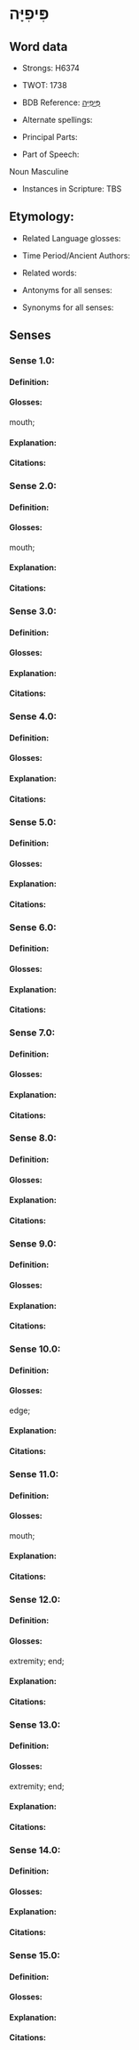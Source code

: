 # פִּיפִיָּה

<!-- Status: S2="NeedsEdits" -->
<!-- Lexica used for edits:   -->

## Word data

* Strongs: H6374

* TWOT: 1738

* BDB Reference: [פִּיפִיָּה](rc://en/bdb/dict/q.al.aa)

* Alternate spellings:

* Principal Parts:

* Part of Speech:

Noun Masculine

* Instances in Scripture: TBS

## Etymology:

* Related Language glosses:

* Time Period/Ancient Authors:

* Related words:

* Antonyms for all senses:

* Synonyms for all senses:

## Senses

### Sense 1.0:

#### Definition:

#### Glosses:

mouth; 

#### Explanation:

#### Citations:



### Sense 2.0:

#### Definition:

#### Glosses:

mouth; 

#### Explanation:

#### Citations:



### Sense 3.0:

#### Definition:

#### Glosses:



#### Explanation:

#### Citations:



### Sense 4.0:

#### Definition:

#### Glosses:



#### Explanation:

#### Citations:



### Sense 5.0:

#### Definition:

#### Glosses:



#### Explanation:

#### Citations:



### Sense 6.0:

#### Definition:

#### Glosses:



#### Explanation:

#### Citations:



### Sense 7.0:

#### Definition:

#### Glosses:



#### Explanation:

#### Citations:



### Sense 8.0:

#### Definition:

#### Glosses:



#### Explanation:

#### Citations:



### Sense 9.0:

#### Definition:

#### Glosses:



#### Explanation:

#### Citations:



### Sense 10.0:

#### Definition:

#### Glosses:

edge; 

#### Explanation:

#### Citations:



### Sense 11.0:

#### Definition:

#### Glosses:

mouth; 

#### Explanation:

#### Citations:



### Sense 12.0:

#### Definition:

#### Glosses:

extremity; end; 

#### Explanation:

#### Citations:



### Sense 13.0:

#### Definition:

#### Glosses:

extremity; end; 

#### Explanation:

#### Citations:



### Sense 14.0:

#### Definition:

#### Glosses:



#### Explanation:

#### Citations:



### Sense 15.0:

#### Definition:

#### Glosses:



#### Explanation:

#### Citations:



